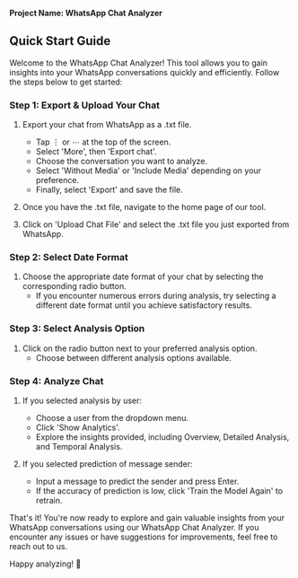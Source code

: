 **Project Name: WhatsApp Chat Analyzer**

## Quick Start Guide

Welcome to the WhatsApp Chat Analyzer! This tool allows you to gain insights into your WhatsApp conversations quickly and efficiently. Follow the steps below to get started:

### Step 1: Export & Upload Your Chat

1. Export your chat from WhatsApp as a .txt file.
   - Tap ⋮ or ⋯ at the top of the screen.
   - Select 'More', then 'Export chat'.
   - Choose the conversation you want to analyze.
   - Select 'Without Media' or 'Include Media' depending on your preference.
   - Finally, select 'Export' and save the file.

2. Once you have the .txt file, navigate to the home page of our tool.

3. Click on 'Upload Chat File' and select the .txt file you just exported from WhatsApp.

### Step 2: Select Date Format

1. Choose the appropriate date format of your chat by selecting the corresponding radio button.
   - If you encounter numerous errors during analysis, try selecting a different date format until you achieve satisfactory results.

### Step 3: Select Analysis Option

1. Click on the radio button next to your preferred analysis option.
   - Choose between different analysis options available.

### Step 4: Analyze Chat

1. If you selected analysis by user:
   - Choose a user from the dropdown menu.
   - Click 'Show Analytics'.
   - Explore the insights provided, including Overview, Detailed Analysis, and Temporal Analysis.

2. If you selected prediction of message sender:
   - Input a message to predict the sender and press Enter.
   - If the accuracy of prediction is low, click 'Train the Model Again' to retrain.

That's it! You're now ready to explore and gain valuable insights from your WhatsApp conversations using our WhatsApp Chat Analyzer. If you encounter any issues or have suggestions for improvements, feel free to reach out to us.

Happy analyzing! 🚀
